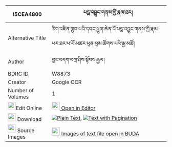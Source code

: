 |I5CEA4800|པདྨ་འབྱུང་གནས་ཀྱི་རྣམ་ཐར། 
| --- | --- 
|Alternative Title |རིག་འཛིན་གྲུབ་པའི་དབང་ཕྱུག་ཆེན་པོ་པདྨ་འབྱུང་གནས་ཀྱི་རྣམ་པར་ཐར་པ་ངོ་མཚར་ཕུན་སུམ་ཚོགས་པའི་རྒྱ་མཚོ།
|Author| བྱང་བདག་བཀྲ་ཤིས་སྟོབས་རྒྱལ།
|BDRC ID | W8873
|Creator | Google OCR
|Number of Volumes| 1
|<img width="25" src="https://img.icons8.com/color/25/000000/edit-property.png">Edit Online| [<img width="25" src="https://avatars.githubusercontent.com/u/45091458?s=200&v=4"> Open in Editor](http://editor.openpecha.org/I5CEA4800)
|<img width="25" src="https://img.icons8.com/fluent/48/000000/download-2.png"/>  Download | [![](https://img.icons8.com/color/20/000000/txt.png)Plain Text](https://github.com/Openpecha/I5CEA4800/releases/download/v1/pema_jungne_kyi_namtar_plain_I5CEA4800.zip), [![](https://img.icons8.com/color/20/000000/txt.png)Text with Pagination](https://github.com/Openpecha/I5CEA4800/releases/download/v1/pema_jungne_kyi_namtar_pages_I5CEA4800.zip)
|<img width="25" src="https://img.icons8.com/plasticine/100/000000/pictures-folder.png"/>  Source Images | [<img width="25" src="https://library.bdrc.io/icons/BUDA-small.svg"> Images of text file open in BUDA](https://library.bdrc.io/show/bdr:W8873)